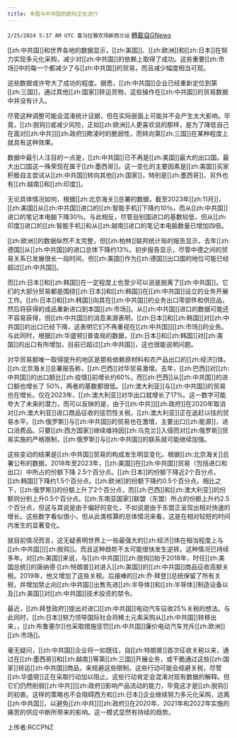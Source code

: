 ```yaml
---
title: 多国与中共国的脱钩正在进行
---
```

`2/25/2024 5:37 AM UTC 喜马拉雅农场新西兰站` [轉載自GNews](https://gnews.org/articles/2339093)

[[zh:中共国]]和世界各地的数据显示，[[zh:美国]]、[[zh:欧洲]]和[[zh:日本]]在努力实现多元化采购，减少对[[zh:中共国]]的依赖上取得了成功。这些重要[[zh:市场]]中的每一个都减少了与[[zh:中共国]]的贸易，而且减少幅度相当可观。

这些数据或许夸大了成功的程度。据悉，[[zh:中共国]]企业已经重新定位到第[[zh:三国]]，通过其他[[zh:国家]]转运货物，这些操作在[[zh:中共国]]的贸易数据中并没有计入。

尽管这种调整可能会混淆统计证据，但在实际层面上可能并不会产生太大影响。毕竟，[[zh:脱钩]]或减少风险，正如[[zh:欧洲]]人更喜欢说的那样，是为了降低自己在面对[[zh:中共]][[zh:政府]]欺凌时的脆弱性，而转向第[[zh:三国]]在某种程度上就具有这种效果。

数据中最引人注目的一点是，[[zh:中共国]]已不再是[[zh:美国]]最大的出口国。最大出口国这一殊荣现在属于[[zh:墨西哥]]。这一变化的主要因素是[[zh:美国]]买家积极自主尝试从[[zh:中共国]]转向其他[[zh:国家]]，特别是[[zh:墨西哥]]，另外也有[[zh:越南]]和[[zh:印度]]。

无论具体情况如何，根据[[zh:北京海关]]总署的数据，截至2023年[[zh:11月]]，[[zh:美国]]从[[zh:中共国]]进口的[[zh:智能手机]]下降约10％，而从[[zh:中共国]]进口的笔记本电脑下降30％。与此相反，尽管自别国进口的基数较低，但从[[zh:印度]]进口的[[zh:智能手机]]和从[[zh:越南]]进口的笔记本电脑数量已增加四倍。

[[zh:欧洲]]的数据纵然不太完整，但[[zh:柏林]]联邦统计局的报告显示，去年[[zh:德国]]从[[zh:中共国]]的进口总体下降约13%。初步报告显示，尽管中德之间的贸易关系已发展很长一段时间，但[[zh:美国]]作为[[zh:德国]]出口国的地位可能已经超过[[zh:中共国]]。

而[[zh:日本]]和[[zh:韩国]]在一定程度上也至少可以说是脱离了[[zh:中共国]]。它们的大部分贸易都是围绕[[zh:日本]]和[[zh:韩国]]在[[zh:中共国]]设立的业务开展工作。[[zh:日本]]和[[zh:韩国]]向其在[[zh:中共国]]的业务出口零部件和供应品，然后将获得的成品重新进口到本国[[zh:市场]]。从[[zh:中共国]]进口的数据可能还不容易获得，但[[zh:中共国]]的消息来源表明，[[zh:日本]]和[[zh:韩国]]对[[zh:中共国]]的出口已经下降，这表明它们不再重视在[[zh:中共国]][[zh:市场]]的业务。与此同时，根据[[zh:华盛顿]]普查局的数据，[[zh:日本]]和[[zh:韩国]]对[[zh:美国]]的出口有所增加，目前已超过[[zh:中共国]]，这也很能说明问题。

对华贸易额唯一取得提升的地区是那些依赖原材料和农产品出口的[[zh:经济]]体。[[zh:北京海关]]总署报告称，[[zh:巴西]]对华贸易激增。去年，[[zh:巴西]]对[[zh:中共国]]的出口额比[[zh:疫情]]前增长约60%，而[[zh:巴西]]从[[zh:中共国]]的进口额也增长了 50%，两者的基数都很低。[[zh:澳大利亚]]与[[zh:中共国]]的贸易也在增长。仅在2023年，[[zh:澳大利亚]]对华出口就增长了17%。这一数字可能夸大了未来的潜力，而可以反映的是，由于[[zh:中共]][[zh:政府]]在2020年取消对[[zh:澳大利亚]]进口商品征收的惩罚性关税，[[zh:澳大利亚]]正在追赶以往的贸易水平。[[zh:俄罗斯]]与[[zh:中共国]]的贸易也在激增，主要出口[[zh:能源]]，进口消费品。只要[[zh:西方国家]]继续维持因[[zh:乌克兰]]入侵而对[[zh:俄罗斯]]贸易实施的严格限制，[[zh:俄罗斯]]与[[zh:中共国]]的联系就可能继续加强。

这些变动的结果是[[zh:中共国]]贸易的构成发生明显变化。根据[[zh:北京海关]]总署公布的数据，2018年至2023年，[[zh:美国]]在[[zh:中共国]]贸易（包括进口和出口）中所占的份额下降 2.5个百分点。[[zh:日本]]的份额下降近2个百分点，[[zh:韩国]]下降约1.5个百分点。[[zh:欧洲]]的份额下降约0.5个百分点。相比之下，[[zh:俄罗斯]]的份额上升了2个百分点，而[[zh:巴西]]和[[zh:澳大利亚]]的份额则分别上升0.5个百分点。[[zh:东南亚国家]]联盟（东盟）所占的份额上升约2.5个百分点，但这与其说是由于偏好的变化，不如说是由于东盟正呈现出相对快速的增长。这些数字看似很小，但从此类核算的总体情况来看，这是在相对较短的时间内发生的显著变化。

就目前情况而言，这无疑表明世界上一些最强大的[[zh:经济]]体在相当程度上与[[zh:中共国]][[zh:脱钩]]。而且这种趋势不太可能很快发生逆转。这种情况已持续多年。对[[zh:美国]]来说，与[[zh:中共国]][[zh:脱钩]]始于2018年，时任[[zh:美国总统]]的唐纳德·[[zh:特朗普]]对进入[[zh:美国]]的[[zh:中共国]]商品征收高额关税。2019年，他又增加了这些关税。后接棒的[[zh:乔·拜登]]总统保留了所有关税，并增加禁止向[[zh:中共国]]出售先进[[zh:半导体]]和[[zh:半导体]]制造设备以及[[zh:美国]]对[[zh:中共国]]技术投资的禁令。

最近，[[zh:拜登政府]]提出对进口[[zh:中共国]]电动汽车征收25%关税的想法。与此同时，[[zh:日本]]努力领导国际社会将稀土元素采购从[[zh:中共国]]转移出来，，[[zh:布鲁塞尔]]也采取措施惩罚[[zh:中共国]]廉价电动汽车充斥[[zh:欧洲]][[zh:市场]]。

毫无疑问，[[zh:中共国]]企业将一如既往，自[[zh:特朗普]]首次征收关税以来，通过在[[zh:墨西哥]]和[[zh:越南]]等第[[zh:三国]]开展业务，或干脆通过这些[[zh:国家]]转运[[zh:中共国]]商品，来规避这些限制。这些行动可能会规避关税，尽管[[zh:华盛顿]]正在采取行动加以阻止。这些行动肯定会混淆对现有数据的解释。但它们仍然削弱[[zh:中共]][[zh:政府]]影响产品流动的能力，毕竟这才是[[zh:脱钩]]的初衷。这样的策略也不会阻碍西方和[[zh:日本]]企业继续努力多元化采购，远离[[zh:中共国]]，以避免[[zh:中共]][[zh:政府]]在2020年、2021年和2022年实施的痛苦的供应中断所带来的影响。这一模式显然有持续的趋势。


上传者:RCCPNZ
